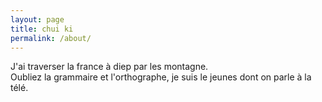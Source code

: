 ```yaml
---
layout: page
title: chui ki 
permalink: /about/
---
```

 
 J'ai traverser la france à diep par les montagne.<br> 
 Oubliez la grammaire et l'orthographe, je suis le jeunes dont on parle à la télé.